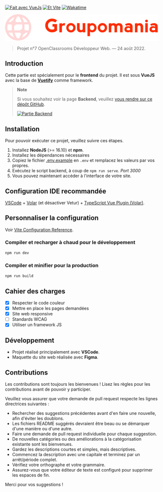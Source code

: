[![Fait avec VueJs](https://img.shields.io/badge/-Fait%20avec%20Vue.js-4fc08d?style=for-the-badge&logo=vuedotjs&logoColor=white)](https://vuejs.org/)
[![Et Vite](https://img.shields.io/badge/-Et%20Vite-4fc08d?style=for-the-badge&logo=vite&logoColor=white)](https://vitejs.dev/)
[![Wakatime](https://wakatime.com/badge/github/thomasbnt/DW_P7_Groupomania_frontend_OC.svg?style=for-the-badge)](https://wakatime.com/badge/github/thomasbnt/DW_P7_Groupomania_frontend_OC)

![Groupomania logo](groupomania.svg)

> Projet n°7 OpenClassrooms Développeur Web. — 24 août 2022.

## Introduction

Cette partie est spécialement pour le **frontend** du projet. Il est sous **VueJS**
 avec la base de **[Vuetify](https://vuetifyjs.com/)** comme framework.

> **Note**
>
> Si vous souhaitez voir la page **Backend**, veuillez [vous rendre sur ce dépôt GitHub](https://github.com/thomasbnt/DW_P7_Groupomania_backend_OC).
>
> [![Partie Backend](https://img.shields.io/badge/Aller%20voir%20la%20partie%20Backend%20→-informational?style=for-the-badge)](https://github.com/thomasbnt/DW_P7_Groupomania_backend_OC)


## Installation

Pour pouvoir exécuter ce projet, veuillez suivre ces étapes.

1. Installez **NodeJS** (>= 16.10) et **npm**.
2. Installez les dépendances nécessaires
3. Copiez le fichier [.env.example](/.env.example) en `.env` et remplacez les valeurs par vos propres.
4. Exécutez le script backend, à coup de `npm run serve`. _Port 3000_
5. Vous pouvez maintenant accéder à l'interface de votre site.

## Configuration IDE recommandée

[VSCode](https://code.visualstudio.com/) + [Volar](https://marketplace.visualstudio.com/items?itemName=Vue.volar) (et désactiver Vetur) + [TypeScript Vue Plugin (Volar)](https://marketplace.visualstudio.com/items?itemName=Vue.vscode-typescript-vue-plugin).

## Personnaliser la configuration

Voir [Vite Configuration Reference](https://vitejs.dev/config/).

### Compiler et recharger à chaud pour le développement

```sh
npm run dev
```

### Compiler et minifier pour la production

```sh
npm run build
```

## Cahier des charges

- [x]  Respecter le code couleur
- [x]  Mettre en place les pages demandées
- [x]  Site web responsive
- [ ]  Standards WCAG
- [x]  Utiliser un framework JS

## Développement

- Projet réalisé principalement avec **VSCode**.
- Maquette du site web réalisée avec **Figma**.

## Contributions

Les contributions sont toujours les bienvenues ! Lisez les règles pour les contributions avant de pouvoir y participer.

Veuillez vous assurer que votre demande de pull request respecte les lignes directrices suivantes :

- Rechercher des suggestions précédentes avant d'en faire une nouvelle, afin d'éviter les doublons.
- Les fichiers README suggérés devraient être beau ou se démarquer d'une manière ou d'une autre.
- Faire une demande de pull request individuelle pour chaque suggestion.
- De nouvelles catégories ou des améliorations à la catégorisation existante sont les bienvenues.
- Gardez les descriptions courtes et simples, mais descriptives.
- Commencez la description avec une capitale et terminez par un arrêt/période complet.
- Vérifiez votre orthographe et votre grammaire.
- Assurez-vous que votre éditeur de texte est configuré pour supprimer les espaces de fin.

Merci pour vos suggestions !
